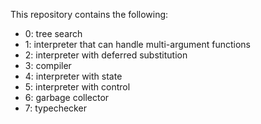 This repository contains the following:
- 0: tree search
- 1: interpreter that can handle multi-argument functions
- 2: interpreter with deferred substitution
- 3: compiler
- 4: interpreter with state
- 5: interpreter with control
- 6: garbage collector
- 7: typechecker